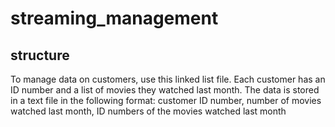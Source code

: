 # streaming_management
## structure
To manage data on customers, use this linked list file. Each customer has an ID number and a list of movies they watched last month. The data is stored in a text 
file in the following format:
    customer ID number,
    number of movies watched last month,
    ID numbers of the movies watched last month
   
